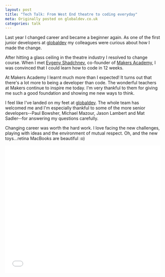 ```yaml
---
layout: post
title: "Tech Talk: From West End theatre to coding everyday"
meta: Originally posted on globaldev.co.uk
categories: talk
---
```

Last year I changed career and became a beginner again. As one of the first
junior developers at [globaldev] my colleagues were curious about how I made
the change.

After hitting a glass ceiling in the theatre industry I resolved to change
course. When I met [Evgeny Shadchnev], co-founder of [Makers Academy], I was
convinced that I could learn how to code in 12 weeks.

At Makers Academy I learnt much more than I expected! It turns out that there's
a lot more to being a developer than code. The wonderful teachers at Makers
continue to inspire me today. I'm very thankful to them for giving me such a
good foundation and showing me new ways to think.

I feel like I've landed on my feet at [globaldev]. The whole team has welcomed
me and I'm especially thankful to some of the more senior developers--Paul
Bowsher, Michael Mazour, Jason Lambert and Mat Sadler--for answering my
questions carefully.

Changing career was worth the hard work. I love facing the new challenges,
playing with ideas and the environment of mutual respect. Oh, and the new
toys...retina MacBooks are beautiful :o)

<iframe src="//player.vimeo.com/video/114144583" width="100%" height="415" frameborder="0" webkitallowfullscreen mozallowfullscreen allowfullscreen></iframe>

[globaldev]: http://globaldev.co.uk
[Makers Academy]: http://www.makersacademy.com
[Evgeny Shadchnev]: http://twitter.com/shadchnev
